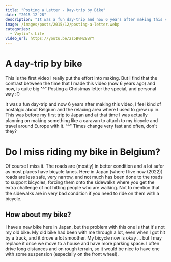 ```yaml
---
title: "Posting a Letter - Day-trip by Bike"
date: "2015-12-28"
description: "It was a fun day-trip and now 6 years after making this video, I feel kind of nostalgic about Belgium and the relaxing area where I used to grew up in. "
image: /images/posts/2015/12/posting-a-letter.webp
categories:
  - Voylin's Life
video_url: https://youtu.be/2z5BvM28BrY
---
```

# A day-trip by bike

This is the first video I really put the effort into making. But I find that the contrast between the time that I made this video (now 6 years ago) and now, is quite big ^^"
Posting a Christmas letter the special, and personal way :D

It was a fun day-trip and now 6 years after making this video, I feel kind of nostalgic about Belgium and the relaxing area where I used to grew up in. This was before my first trip to Japan and at that time I was actually planning on making something like a caravan to attach to my bicycle and travel around Europe with it. ^^" Times change very fast and often, don't they?

# Do I miss riding my bike in Belgium?

Of course I miss it. The roads are (mostly) in better condition and a lot safer as most places have bicycle lanes. Here in Japan (where I live now (2022)) roads are less safe, very narrow, and not much has been done to the roads to support bicycles, forcing them onto the sidewalks where you get the extra challenge of not hitting people who are walking. Not to mention that the sidewalks are in very bad condition if you need to ride on them with a bicycle.

## How about my bike?

I have a new bike here in Japan, but the problem with this one is that it's not my old bike. My old bike had been with me through a lot, even when I got hit by a truck, and it drove a lot smoother. My bicycle now is okay ... but I may replace it once we move to a house and have more parking space. I often drive long distances and on rough terrain, so it would be nice to have one with some suspension (especially on the front wheel).
